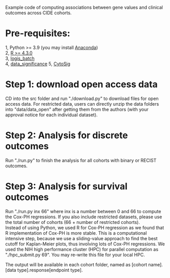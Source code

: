 Example code of computing associations between gene values and clinical outcomes across CIDE cohorts.    

# Pre-requisites:  
1, Python >= 3.9 (you may install [Anaconda](https://www.anaconda.com/download))  
2, [R >= 4.3.0](https://cran.r-project.org)  
3, [logis_batch](https://github.com/data2intelligence/logis_batch)    
4, [data_significance](https://github.com/data2intelligence/data_significance)
5, [CytoSig](https://github.com/data2intelligence/CytoSig)

# Step 1: download open access data  
CD into the src folder and run "./download.py" to download files for open access data. For restricted data, users can directly unzip the data folders into "data/data_open" after getting them from the authors (with your approval notice for each individual dataset).   
  
# Step 2: Analysis for discrete outcomes  
Run "./run.py" to finish the analysis for all cohorts with binary or RECIST outcomes.  
  
# Step 3: Analysis for survival outcomes  
Run "./run.py inx 66" where inx is a number between 0 and 66 to compute the Cox-PH regressions. If you also include restricted datasets, please use the total number of cohorts (66 + number of restricted cohorts).  
Instead of using Python, we used R for Cox-PH regression as we found that R implementation of Cox-PH is more stable. This is a computational intensive step, because we use a sliding-value approach to find the best cutoff for Kaplan-Meier plots, thus involving lots of Cox-PH regressions. We used the NIH high performance cluster (HPC) for parallel computation as "./hpc_submit.py 69". You may re-write this file for your local HPC.

The output will be available in each cohort folder, named as [cohort name].[data type].response[endpoint type].    
